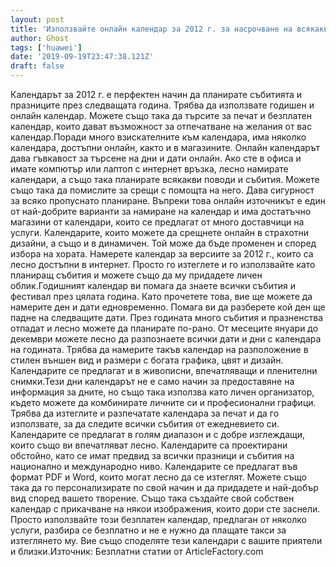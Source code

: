 ```yaml
---
layout: post
title: 'Използвайте онлайн календар за 2012 г. за насрочване на всякакви събития'
author: Ghost
tags: ['huawei']
date: '2019-09-19T23:47:38.121Z'
draft: false
---
```


Календарът за 2012 г. е перфектен начин да планирате събитията и празниците през следващата година. Трябва да използвате годишен и онлайн календар. Можете също така да търсите за печат и безплатен календар, които дават възможност за отпечатване на желания от вас календар.Поради много взискателните към календара, има няколко календара, достъпни онлайн, както и в магазините. Онлайн календарът дава гъвкавост за търсене на дни и дати онлайн. Ако сте в офиса и имате компютър или лаптоп с интернет връзка, лесно намирате календари, а също така планирате всякакви поводи и събития. Можете също така да помислите за срещи с помощта на него. Дава сигурност за всяко пропуснато планиране. Въпреки това онлайн източникът е един от най-добрите варианти за намиране на календар и има достатъчно магазини от календари, които се предлагат от много доставчици на услуги. Календарите, които можете да срещнете онлайн в страхотни дизайни, а също и в динамичен. Той може да бъде променен и според избора на хората. Намерете календар за версиите за 2012 г., които са лесно достъпни в интернет. Просто го изтеглете и го използвайте като планиращ събития и можете също да му придадете личен облик.Годишният календар ви помага да знаете всички събития и фестивал през цялата година. Като прочетете това, вие ще можете да намерите ден и дати едновременно. Помага ви да разберете кой ден ще падне на следващите дати. През годината много събития и празненства отпадат и лесно можете да планирате по-рано. От месеците януари до декември можете лесно да разпознаете всички дати и дни с календара на годината. Трябва да намерите такъв календар на разположение в стилен външен вид и размери с богата графика, цвят и дизайн. Календарите се предлагат и в живописни, впечатляващи и пленителни снимки.Тези дни календарът не е само начин за предоставяне на информация за дните, но също така използва като личен организатор, където можете да комбинирате личните си и професионални графици. Трябва да изтеглите и разпечатате календара за печат и да го използвате, за да следите всички събития от ежедневието си. Календарите се предлагат в голям диапазон и с добре изглеждащи, които също ви впечатляват лесно. Календарите са проектирани обстойно, като се имат предвид за всички празници и събития на национално и международно ниво. Календарите се предлагат във формат PDF и Word, които могат лесно да се изтеглят. Можете също така да го персонализирате по свой начин и да придадете и най-добър вид според вашето творение. Също така създайте свой собствен календар с прикачване на някои изображения, които дори сте заснели. Просто използвайте този безплатен календар, предлаган от няколко услуги, разбира се безплатно и не е нужно да плащате такси за изтеглянето му. Вие също споделяте тези календари с вашите приятели и близки.Източник: Безплатни статии от ArticleFactory.com
